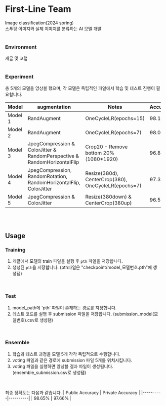 # First-Line Team
Image classification(2024 spring)  
스푸핑 이미지와 실제 이미지를 분류하는 AI 모델 개발  
<br>
### Environment
캐글 및 코랩  
<br>
### Experiment
총 5개의 모델을 앙상블 했으며, 각 모델은 독립적인 파일에서 학습 및 테스트 진행이 필요합니다.

| Model | augmentation | Notes | Accuracy(Public) |
|-------|--------------|-------|----------|
| Model 1 | RandAugment | OneCycleLR(epochs=15) | 98.12% |
| Model 2 | RandAugment | OneCycleLR(epochs=7) | 98.00% |
| Model 3 | JpegCompression & ColorJitter & RandomPerspective & RandomHorizontalFlip | Crop20 - Remove bottom 20%(1080*1920) | 96.87% |
| Model 4 | JpegCompression, RandomRotation, RandomHorizontalFlip, ColorJitter | Resize(380d), CenterCrop(380), OneCycleLR(epochs=7) | 97.37% |
| Model 5 | JpegCompression & ColorJitter | Resize(380down) & CenterCrop(380up) | 96.5% |
<br>
<br>

## Usage 

### Training
1. 캐글에서 모델의 train 파일을 실행 후 `pth` 파일을 저장합니다. 
2. 생성된 `pth`을 저장합니다.
(pth파일은 "checkpoint/model_모델번호.pth"에 생성됌)
<br>
  
### Test
1. model_path에 'pth' 파일이 존재하는 경로를 지정합니다.
2. 테스트 코드를 실행 후 submission 파일을 저장합니다.
(submission_model(모델번호).csv로 생성됌)
<br>
  
### Ensemble
1. 학습과 테스트 과정을 모델 5개 각각 독립적으로 수행합니다.
2. voting 파일과 같은 경로에 submission 파일 5개를 위치시킵니다.
3. voting 파일을 실행하면 앙상블 결과 파일이 생성됩니다.
(ensemble_submission.csv로 생성됌)
<br>

  
최종 정확도는 다음과 같습니다.
| Public Accuracy | Private Accuracy |
|----------|----------|
| 98.65%   | 97.66%  |


